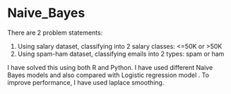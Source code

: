# Naive_Bayes
There are 2 problem statements:
   1. Using salary dataset, classifying into 2 salary classes: <=50K or >50K
   2. Using spam-ham dataset, classifying emails into 2 types: spam or ham

I have solved this using both R and Python. 
I have used different Naive Bayes models and also compared with Logistic regression model . 
To improve performance, I have used laplace smoothing.
